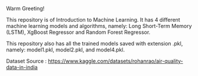 Warm Greeting!

This repository is of Introduction to Machine Learning. It has 4 different machine learning models and algorithms, namely: Long Short-Term Memory (LSTM), XgBoost Regressor and Random Forest Regressor.

This repository also has all the trained models saved with extension .pkl, namely: model1.pkl, model2.pkl, and model4.pkl.

Dataset Source : https://www.kaggle.com/datasets/rohanrao/air-quality-data-in-india
